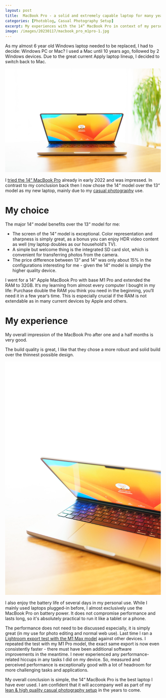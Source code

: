 ```yaml
---
layout: post
title:  MacBook Pro - a solid and extremely capable laptop for many years to come
categories: [Photoblog, Casual Photography Setup]
excerpt: My experiences with the 14“ MacBook Pro in context of my personal and casual photography use.
image: /images/20230117/macbook_pro_m1pro-1.jpg
---
```


As my almost 6 year old Windows laptop needed to be replaced, I had to decide: Windows PC or Mac? I used a Mac until 10 years ago, followed by 2 Windows devices. Due to the great current Apply laptop lineup, I decided to switch back to Mac.

![MacBook Pro M1 Pro](../images/20230117/macbook_pro_m1pro-1.jpg)

I [tried the 14“ MacBook Pro](../apple_macbook_pro_m1max_a_casual_photographers_view) already in early 2022 and was impressed. In contrast to my conclusion back then I now chose the 14“ model over the 13“ model as my new laptop, mainly due to my [casual photography](../leanest_highest_quality_casual_photography_setup) use.

# My choice

The major 14“ model benefits over the 13“ model for me:

- The screen of the 14“ model is exceptional. Color representation and sharpness is simply great, as a bonus you can enjoy HDR video content as well (my laptop doubles as our household‘s TV).
- A simple but welcome thing is the integrated SD card slot, which is convenient for transferring photos from the camera.
- The price difference between 13“ and 14“ was only about 15% in the configurations interesting for me - given the 14“ model is simply the higher quality device.

I went for a 14" Apple MacBook Pro with base M1 Pro and extended the RAM to 32GB. It‘s my learning from almost every computer I bought in my life: Purchase double the RAM you think you need in the beginning, you‘ll need it in a few year‘s time. This is especially crucial if the RAM is not extendable as in many current devices by Apple and others.

# My experience

My overall impression of the MacBook Pro after one and a half months is very good.

The build quality is great, I like that they chose a more robust and solid build over the thinnest possible design.

![MacBook Pro M1 Pro](../images/20230117/macbook_pro_m1pro-2.jpg)

I also enjoy the battery life of several days in my personal use. While I mainly used laptops plugged-in before, I almost exclusively use the MacBook Pro on battery power. It does not compromise performance and lasts long, so it's  absolutely practical to run it like a tablet or a phone.

The performance does not need to be discussed especially, it is simply great (in my use for photo editing and normal web use). Last time I ran a [Lightroom export test with the M1 Max model](../apple_macbook_pro_m1max_a_casual_photographers_view) against other devices. I repeated the test with my M1 Pro model, the exact same export is now even consistently faster - there must have been additional software improvements in the meantime.
I never experienced any performance-related hiccups in any tasks I did on my device. So, measured and perceived performance is exceptionally good with a lot of headroom for more challenging tasks and applications.

My overall conclusion is simple, the 14“ MacBook Pro is the best laptop I have ever used. I am confident that it will accompany well as part of my [lean & high quality casual photography setup](../leanest_highest_quality_casual_photography_setup/) in the years to come.
